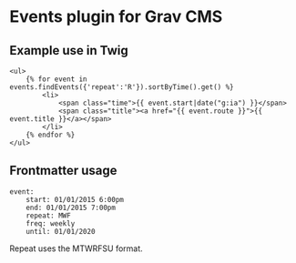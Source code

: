 # Events plugin for Grav CMS

## Example use in Twig

```
<ul>
    {% for event in events.findEvents({'repeat':'R'}).sortByTime().get() %}
        <li>
            <span class="time">{{ event.start|date("g:ia") }}</span>
            <span class="title"><a href="{{ event.route }}">{{ event.title }}</a></span>
        </li>
    {% endfor %}
</ul>
```

## Frontmatter usage

```
event:
    start: 01/01/2015 6:00pm
    end: 01/01/2015 7:00pm
    repeat: MWF
    freq: weekly
    until: 01/01/2020
```

Repeat uses the MTWRFSU format.